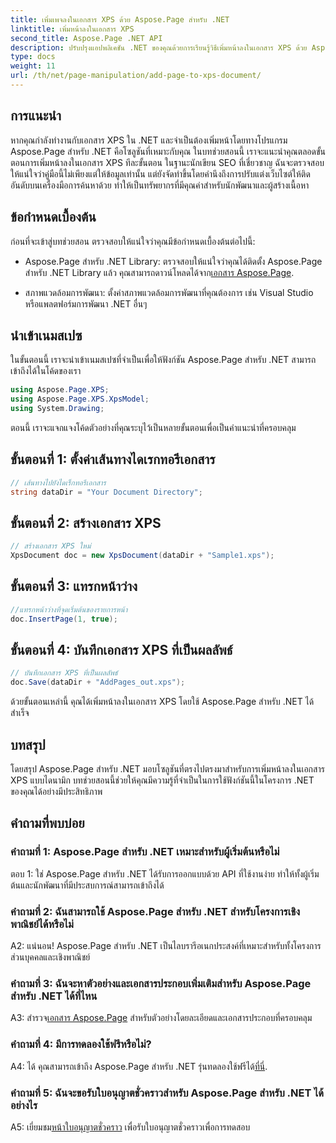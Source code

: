 ```yaml
---
title: เพิ่มเพจลงในเอกสาร XPS ด้วย Aspose.Page สำหรับ .NET
linktitle: เพิ่มหน้าลงในเอกสาร XPS
second_title: Aspose.Page .NET API
description: ปรับปรุงแอปพลิเคชัน .NET ของคุณด้วยการเรียนรู้วิธีเพิ่มหน้าลงในเอกสาร XPS ด้วย Aspose.Page สำหรับ .NET ปฏิบัติตามคำแนะนำทีละขั้นตอนของเราเพื่อการบูรณาการที่ราบรื่น
type: docs
weight: 11
url: /th/net/page-manipulation/add-page-to-xps-document/
---
```

## การแนะนำ

หากคุณกำลังทำงานกับเอกสาร XPS ใน .NET และจำเป็นต้องเพิ่มหน้าโดยทางโปรแกรม Aspose.Page สำหรับ .NET คือโซลูชันที่เหมาะกับคุณ ในบทช่วยสอนนี้ เราจะแนะนำคุณตลอดขั้นตอนการเพิ่มหน้าลงในเอกสาร XPS ทีละขั้นตอน ในฐานะนักเขียน SEO ที่เชี่ยวชาญ ฉันจะตรวจสอบให้แน่ใจว่าคู่มือนี้ไม่เพียงแต่ให้ข้อมูลเท่านั้น แต่ยังจัดทำขึ้นโดยคำนึงถึงการปรับแต่งเว็บไซต์ให้ติดอันดับบนเครื่องมือการค้นหาด้วย ทำให้เป็นทรัพยากรที่มีคุณค่าสำหรับนักพัฒนาและผู้สร้างเนื้อหา

## ข้อกำหนดเบื้องต้น

ก่อนที่จะเข้าสู่บทช่วยสอน ตรวจสอบให้แน่ใจว่าคุณมีข้อกำหนดเบื้องต้นต่อไปนี้:

-  Aspose.Page สำหรับ .NET Library: ตรวจสอบให้แน่ใจว่าคุณได้ติดตั้ง Aspose.Page สำหรับ .NET Library แล้ว คุณสามารถดาวน์โหลดได้จาก[เอกสาร Aspose.Page](https://reference.aspose.com/page/net/).

- สภาพแวดล้อมการพัฒนา: ตั้งค่าสภาพแวดล้อมการพัฒนาที่คุณต้องการ เช่น Visual Studio หรือแพลตฟอร์มการพัฒนา .NET อื่นๆ

## นำเข้าเนมสเปซ

ในขั้นตอนนี้ เราจะนำเข้าเนมสเปซที่จำเป็นเพื่อให้ฟังก์ชัน Aspose.Page สำหรับ .NET สามารถเข้าถึงได้ในโค้ดของเรา

```csharp
using Aspose.Page.XPS;
using Aspose.Page.XPS.XpsModel;
using System.Drawing;
```

ตอนนี้ เราจะแจกแจงโค้ดตัวอย่างที่คุณระบุไว้เป็นหลายขั้นตอนเพื่อเป็นคำแนะนำที่ครอบคลุม

## ขั้นตอนที่ 1: ตั้งค่าเส้นทางไดเรกทอรีเอกสาร

```csharp
// เส้นทางไปยังไดเร็กทอรีเอกสาร
string dataDir = "Your Document Directory";
```

## ขั้นตอนที่ 2: สร้างเอกสาร XPS

```csharp
// สร้างเอกสาร XPS ใหม่
XpsDocument doc = new XpsDocument(dataDir + "Sample1.xps");
```

## ขั้นตอนที่ 3: แทรกหน้าว่าง

```csharp
//แทรกหน้าว่างที่จุดเริ่มต้นของรายการหน้า
doc.InsertPage(1, true);
```

## ขั้นตอนที่ 4: บันทึกเอกสาร XPS ที่เป็นผลลัพธ์

```csharp
// บันทึกเอกสาร XPS ที่เป็นผลลัพธ์
doc.Save(dataDir + "AddPages_out.xps");
```

ด้วยขั้นตอนเหล่านี้ คุณได้เพิ่มหน้าลงในเอกสาร XPS โดยใช้ Aspose.Page สำหรับ .NET ได้สำเร็จ

## บทสรุป

โดยสรุป Aspose.Page สำหรับ .NET มอบโซลูชันที่ตรงไปตรงมาสำหรับการเพิ่มหน้าลงในเอกสาร XPS แบบไดนามิก บทช่วยสอนนี้ช่วยให้คุณมีความรู้ที่จำเป็นในการใช้ฟังก์ชันนี้ในโครงการ .NET ของคุณได้อย่างมีประสิทธิภาพ

## คำถามที่พบบ่อย

### คำถามที่ 1: Aspose.Page สำหรับ .NET เหมาะสำหรับผู้เริ่มต้นหรือไม่

ตอบ 1: ใช่ Aspose.Page สำหรับ .NET ได้รับการออกแบบด้วย API ที่ใช้งานง่าย ทำให้ทั้งผู้เริ่มต้นและนักพัฒนาที่มีประสบการณ์สามารถเข้าถึงได้

### คำถามที่ 2: ฉันสามารถใช้ Aspose.Page สำหรับ .NET สำหรับโครงการเชิงพาณิชย์ได้หรือไม่

A2: แน่นอน! Aspose.Page สำหรับ .NET เป็นไลบรารีอเนกประสงค์ที่เหมาะสำหรับทั้งโครงการส่วนบุคคลและเชิงพาณิชย์

### คำถามที่ 3: ฉันจะหาตัวอย่างและเอกสารประกอบเพิ่มเติมสำหรับ Aspose.Page สำหรับ .NET ได้ที่ไหน

 A3: สำรวจ[เอกสาร Aspose.Page](https://reference.aspose.com/page/net/) สำหรับตัวอย่างโดยละเอียดและเอกสารประกอบที่ครอบคลุม

### คำถามที่ 4: มีการทดลองใช้ฟรีหรือไม่?

A4: ได้ คุณสามารถเข้าถึง Aspose.Page สำหรับ .NET รุ่นทดลองใช้ฟรีได้[ที่นี่](https://releases.aspose.com/).

### คำถามที่ 5: ฉันจะขอรับใบอนุญาตชั่วคราวสำหรับ Aspose.Page สำหรับ .NET ได้อย่างไร

 A5: เยี่ยมชม[หน้าใบอนุญาตชั่วคราว](https://purchase.aspose.com/temporary-license/) เพื่อรับใบอนุญาตชั่วคราวเพื่อการทดสอบ
